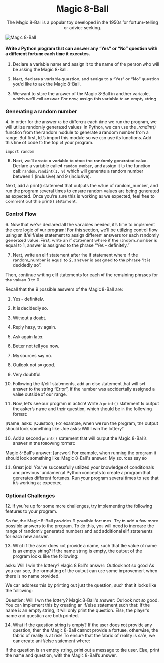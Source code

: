 <h1 align="center">Magic 8-Ball</h1>
<p align="center">The Magic 8-Ball is a popular toy developed in the 1950s for fortune-telling or advice seeking.</p>

![Magic 8-Ball](https://content.codecademy.com/courses/learn-cpp/conditionals-and-logic/magic8ball.gif)

<h4>Write a Python program that can answer any <strong>“Yes”</strong> or <strong>“No”</strong> question with a different fortune each time it executes.</br></h4>

1. Declare a variable name and assign it to the name of the person who will be asking the Magic 8-Ball.

2. Next, declare a variable question, and assign to a “Yes” or “No” question you’d like to ask the Magic 8-Ball.

3. We want to store the answer of the Magic 8-Ball in another variable, which we’ll call answer. For now, assign this variable to an empty string.

<h3>Generating a random number</h3>
4. In order for the answer to be different each time we run the program, we will utilize randomly generated values. In Python, we can use the <em>.randint()</em> function from the random module to generate a random number from a range. 
But first, let’s import this module so we can use its functions. Add this line of code to the top of your program.

`import random`

5. Next, we’ll create a variable to store the randomly generated value. 
Declare a variable called `random_number`, and assign it to the function call: `random.randint(1, 9)` which will generate a random number between 1 (inclusive) and 9 (inclusive).

Next, add a print() statement that outputs the value of random_number, and run the program several times to ensure random values are being generated as expected.
Once you’re sure this is working as we expected, feel free to comment out this print() statement.

<h3>Control Flow</h3>
6. Now that we’ve declared all the variables needed, it’s time to implement the core logic of our program!
For this section, we’ll be utilizing control flow using an if/elif/else statement to assign different answers for each randomly generated value.
First, write an if statement where if the random_number is equal to 1, answer is assigned to the phrase “Yes - definitely.”

7. Next, write an elif statement after the if statement where if the random_number is equal to 2, answer is assigned to the phrase “It is decidedly so”.

Then, continue writing elif statements for each of the remaining phrases for the values 3 to 9.

Recall that the 9 possible answers of the Magic 8-Ball are:

1. Yes - definitely.
2. It is decidedly so.
3. Without a doubt.
4. Reply hazy, try again.
5. Ask again later.
6. Better not tell you now.
7. My sources say no.
8. Outlook not so good.
9. Very doubtful.

8. Following the if/elif statements, add an else statement that will set answer to the string “Error”, if the number was accidentally assigned a value outside of our range.

9. Now, let’s see our program in action! Write a `print()` statement to output the asker’s name and their question, which should be in the following format:

[Name] asks: [Question]
For example, when we run the program, the output should look something like: Joe asks: Will I win the lottery?

10. Add a second `print()` statement that will output the Magic 8-Ball’s answer in the following format:

Magic 8-Ball's answer: [answer]
For example, when running the program it should look something like: Magic 8-Ball's answer: My sources say no

11. Great job! You’ve successfully utilized your knowledge of conditionals and previous fundamental Python concepts to create a program that generates different fortunes.
Run your program several times to see that it’s working as expected.

<h3>Optional Challenges</h3>
12. If you’re up for some more challenges, try implementing the following features to your program.

So far, the Magic 8-Ball provides 9 possible fortunes. Try to add a few more possible answers to the program.
To do this, you will need to increase the range of randomly generated numbers and add additional elif statements for each new answer.

13. What if the asker does not provide a name, such that the value of name is an empty string? 
If the name string is empty, the output of the program looks like the following:

asks: Will I win the lottery?
Magic 8 Ball's answer: Outlook not so good
As you can see, the formatting of the output can use some improvement when there is no name provided.

We can address this by printing out just the question, such that it looks like the following:

Question: Will I win the lottery?
Magic 8-Ball's answer: Outlook not so good. You can implement this by creating an if/else statement such that:
If the name is an empty string, it will only print the question. Else, the player’s name and question are both printed.

14. What if the question string is empty? 
If the user does not provide any question, then the Magic 8-Ball cannot provide a fortune, otherwise, the fabric of reality is at risk! 
To ensure that the fabric of reality is safe, we can create an if/else statement where:

If the question is an empty string, print out a message to the user. Else, print the name and question, with the Magic 8-Ball’s answer.

